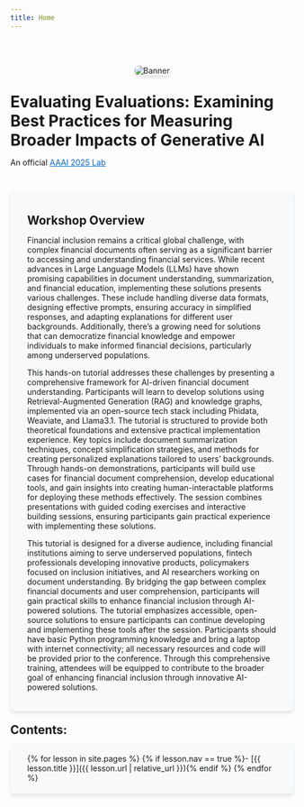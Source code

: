 ```yaml
---
title: Home
---
```


<style>
.content-card {
  background-color: #f8f9fa;
  border-radius: 8px;
  padding: 20px 30px;
  margin-top: 10px;
  box-shadow: 0 4px 6px rgba(0, 0, 0, 0.1);
}
.site-banner {
  margin-bottom: 30px;
  text-align: center;
}
.banner-image {
  max-width: 100%;
  height: auto;
  box-shadow: 0 4px 6px rgba(0, 0, 0, 0.1);
  border-radius: 8px;
}

h1, h2, h3 {
  margin-top: 1em;
  margin-bottom: 0.5em;
}
a {
  color: #0366d6;
}
.content-card ul {
  padding-left: 20px;
}
/* Custom TOC styling */
.toc {
  background: none;
  border: none;
  box-shadow: none;
  padding: 0;
}
.toc ul {
  list-style-type: none;
  padding-left: 10px;
}
.toc ul li {
  margin-bottom: 10px;
  position: relative;
  margin-left: -25px;
}
.toc ul li::before {
  content: "→";
  position: absolute;
  left: -30px; 
  color: #0366d6;
}
.toc ul li a {
  text-decoration: none;
  color: #0366d6;
}
.toc ul li a:hover {
  text-decoration: underline;
}
</style>

<br><br>

<div class="site-banner">
  <img src="{{ '/images/aaai-fidu-banner.jpg' | relative_url }}" alt="Banner" class="banner-image">
</div>

# Evaluating Evaluations: Examining Best Practices for Measuring Broader Impacts of Generative AI

An official [AAAI 2025 Lab](https://aaai.org/conference/aaai/aaai-25/tutorial-and-lab-forum/)


<br>

<div class="content-card" markdown="1">

## Workshop Overview

Financial inclusion remains a critical global challenge, with complex financial documents often serving as a significant barrier to accessing and understanding financial services. While recent advances in Large Language Models (LLMs) have shown promising capabilities in document understanding, summarization, and financial education, implementing these solutions presents various challenges. These include handling diverse data formats, designing effective prompts, ensuring accuracy in simplified responses, and adapting explanations for different user backgrounds. Additionally, there’s a growing need for solutions that can democratize financial knowledge and empower individuals to make informed financial decisions, particularly among underserved populations.

This hands-on tutorial addresses these challenges by presenting a comprehensive framework for AI-driven financial document understanding. Participants will learn to develop solutions using Retrieval-Augmented Generation (RAG) and knowledge graphs, implemented via an open-source tech stack including Phidata, Weaviate, and Llama3.1. The tutorial is structured to provide both theoretical foundations and extensive practical implementation experience. Key topics include document summarization techniques, concept simplification strategies, and methods for creating personalized explanations tailored to users’ backgrounds. Through hands-on demonstrations, participants will build use cases for financial document comprehension, develop educational tools, and gain insights into creating human-interactable platforms for deploying these methods effectively. The session combines presentations with guided coding exercises and interactive building sessions, ensuring participants gain practical experience with implementing these solutions.

This tutorial is designed for a diverse audience, including financial institutions aiming to serve underserved populations, fintech professionals developing innovative products, policymakers focused on inclusion initiatives, and AI researchers working on document understanding. By bridging the gap between complex financial documents and user comprehension, participants will gain practical skills to enhance financial inclusion through AI-powered solutions. The tutorial emphasizes accessible, open-source solutions to ensure participants can continue developing and implementing these tools after the session. Participants should have basic Python programming knowledge and bring a laptop with internet connectivity; all necessary resources and code will be provided prior to the conference. Through this comprehensive training, attendees will be equipped to contribute to the broader goal of enhancing financial inclusion through innovative AI-powered solutions.

</div>

## Contents:
<div class="content-card" markdown="1">

<div class="toc" markdown="1">
{% for lesson in site.pages %}
{% if lesson.nav == true %}- [{{ lesson.title }}]({{ lesson.url | relative_url }}){% endif %}
{% endfor %}
</div>
</div>

